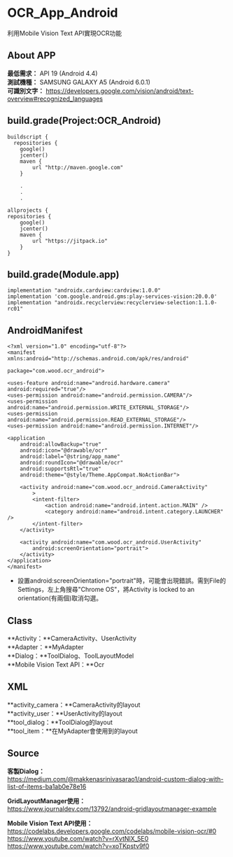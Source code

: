 OCR_App_Android
===
利用Mobile Vision Text API實現OCR功能

About APP
---
**最低需求：** API 19 (Android 4.4)\
**測試機種：** SAMSUNG GALAXY A5 (Android 6.0.1)\
**可識別文字：** https://developers.google.com/vision/android/text-overview#recognized_languages

build.grade(Project:OCR_Android)
---
    buildscript {
      repositories {
        google()
        jcenter()
        maven {
            url "http://maven.google.com"
        }
        
        .
        .
        .
        
    allprojects {
    repositories {
        google()
        jcenter()
        maven {
            url "https://jitpack.io"
        }
    }

build.grade(Module.app)
---
    implementation "androidx.cardview:cardview:1.0.0"
    implementation 'com.google.android.gms:play-services-vision:20.0.0'
    implementation "androidx.recyclerview:recyclerview-selection:1.1.0-rc01"

AndroidManifest
---
    <?xml version="1.0" encoding="utf-8"?>
    <manifest
    xmlns:android="http://schemas.android.com/apk/res/android"

    package="com.wood.ocr_android">

    <uses-feature android:name="android.hardware.camera" android:required="true"/>
    <uses-permission android:name="android.permission.CAMERA"/>
    <uses-permission android:name="android.permission.WRITE_EXTERNAL_STORAGE"/>
    <uses-permission android:name="android.permission.READ_EXTERNAL_STORAGE"/>
    <uses-permission android:name="android.permission.INTERNET"/>

    <application
        android:allowBackup="true"
        android:icon="@drawable/ocr"
        android:label="@string/app_name"
        android:roundIcon="@drawable/ocr"
        android:supportsRtl="true"
        android:theme="@style/Theme.AppCompat.NoActionBar">

        <activity android:name="com.wood.ocr_android.CameraActivity"
            >
            <intent-filter>
                <action android:name="android.intent.action.MAIN" />
                <category android:name="android.intent.category.LAUNCHER" />
            </intent-filter>
        </activity>

        <activity android:name="com.wood.ocr_android.UserActivity"
            android:screenOrientation="portrait">
        </activity>
    </application>
    </manifest>

+ 設置android:screenOrientation="portrait"時，可能會出現錯誤。需到File的Settings，左上角搜尋"Chrome OS"，將Activity is locked to an orientation(有兩個)取消勾選。

Class
---
**Activity：**CameraActivity、UserActivity\
**Adapter：**MyAdapter\
**Dialog：**ToolDialog、ToolLayoutModel\
**Mobile Vision Text API：**Ocr

XML
---
**activity_camera：**CameraActivity的layout\
**activity_user：**UserActivity的layout\
**tool_dialog：**ToolDialog的layout\
**tool_item：**在MyAdapter會使用到的layout


Source
---
**客製Dialog：**\
https://medium.com/@makkenasrinivasarao1/android-custom-dialog-with-list-of-items-ba1ab0e78e16

**GridLayoutManager使用：**\
https://www.journaldev.com/13792/android-gridlayoutmanager-example

**Mobile Vision Text API使用：**\
https://codelabs.developers.google.com/codelabs/mobile-vision-ocr/#0 \
https://www.youtube.com/watch?v=rXvtNlX_5E0 \
https://www.youtube.com/watch?v=xoTKpstv9f0



    
